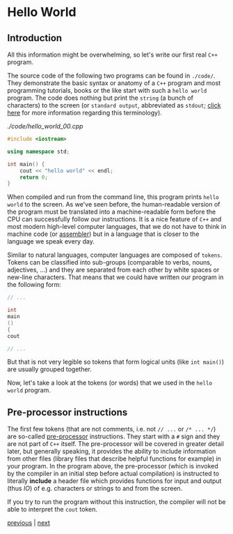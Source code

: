 # Hello World

## Introduction

All this information might be overwhelming, so let's write our first real `C++` program. 

The source code of the following two programs can be found in `./code/`. They demonstrate the basic syntax or anatomy of a `C++` program and most programming tutorials, books or the like start with such a `hello world` program. The code does nothing but print the `string` (a bunch of characters) to the screen (or `standard output`, abbreviated as `stdout`; [click here](https://en.wikipedia.org/wiki/Standard_streams#Standard_output_(stdout)) for more information regarding this terminology).

*./code/hello_world_00.cpp*

```c++
#include <iostream>

using namespace std;

int main() {
    cout << "hello world" << endl;
    return 0;
}
```

When compiled and run from the command line, this program prints `hello world` to the screen. As we've seen before, the human-readable version of the program must be translated into a machine-readable form before the CPU can successfully follow our instructions. It is a nice feature of `C++` and most modern high-level computer languages, that we do not have to think in machine code (or [assembler](https://en.wikipedia.org/wiki/Assembly_language)) but in a language that is closer to the language we speak every day.

Similar to natural languages, computer languages are composed of `tokens`. Tokens can be classified into sub-groups (comparable to verbs, nouns, adjectives, ...) and they are separated from each other by white spaces or new-line characters. That means that we could have written our program in the following form:

```c++
// ...

int 
main
()
{
cout

// ...

```

But that is not very legible so tokens that form logical units (like `int main()`) are usually grouped together.

Now, let's take a look at the tokens (or words) that we used in the `hello world` program.


## Pre-processor instructions

The first few tokens (that are not comments, i.e. not `// ...` or `/* ... */`) are so-called [pre-processor](https://en.wikipedia.org/wiki/C_preprocessor) instructions. They start with a `#` sign and they are not part of `C++` itself. The pre-processor will be covered in greater detail later, but generally speaking, it provides the ability to include information from other files (library files that describe helpful functions for example) in your program. In the program above, the pre-processor (which is invoked by the compiler in an initial step before actual compilation) is instructed to literally **include** a header file which provides functions for input and output (thus *IO*) of e.g. characters or strings to and from the screen.

If you try to run the program without this instruction, the compiler will not be able to interpret the `cout` token.



[previous](./basic_syntax.md) | [next]()
